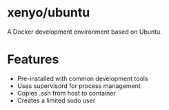 # xenyo/ubuntu

A Docker development environment based on Ubuntu.

# Features

- Pre-installed with common development tools
- Uses supervisord for process management
- Copies .ssh from host to container
- Creates a limited sudo user
